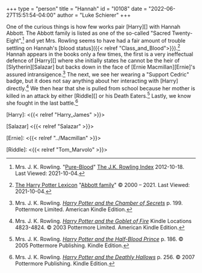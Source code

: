 +++
type = "person"
title = "Hannah"
id = "I0108"
date = "2022-06-27T15:51:54-04:00"
author = "Luke Schierer"
+++

One of the curious things is how few works pair [Harry][] with Hannah Abbott.
The Abbott family is listed as one of the so-called "Sacred
Twenty-Eight",[^211004-10] and yet Mrs. Rowling seems to have had a fair amount
of trouble settling on Hannah's [blood status]({{< relref
"Class_and_Blood">}}).[^211004-11]  Hannah appears in the books only a few
times, the first is a very ineffectual defence of [Harry][] where she initially
states he cannot be the heir of [Slytherin][Salazar] but backs down in the face
of [Ernie Macmillan][Ernie]'s assured intransigence.[^211004-12]  The next, we
see her wearing a "Support Cedric" badge, but it does not say anything about
her interacting with [Harry] directly.[^211004-13]  We then hear that she is
pulled from school because her mother is killed in an attack by either
[Riddle][] or his Death Eaters.[^211004-14]  Lastly, we know she fought in the
last battle.[^211004-15]

[Harry]: <{{< relref "Harry_James" >}}>

[Salazar] <{{< relref "Salazar" >}}>

[Ernie]: <{{< relref "../Macmillan" >}}>

[Riddle]: <{{< relref "Tom_Marvolo" >}}>

[^211004-15]: Mrs. J. K. Rowling.
    _[Harry Potter and the Deathly Hallows](https://www.goodreads.com/book/show/136251.Harry_Potter_and_the_Deathly_Hallows)_
    p. 256. © 2007 Pottermore Publishing. Kindle Edition.

[^211004-14]: Mrs. J. K. Rowling.
    _[Harry Potter and the Half-Blood Prince](https://www.goodreads.com/book/show/1.Harry_Potter_and_the_Half_Blood_Prince)_
    p. 186. © 2005 Pottermore Publishing. Kindle Edition.

[^211004-13]: Mrs. J. K. Rowling.
    _[Harry Potter and the Goblet of Fire](https://www.goodreads.com/book/show/6.Harry_Potter_and_the_Goblet_of_Fire)_
    Kindle Locations 4823-4824. © 2003 Pottermore Limited. American Kindle Edition.

[^211004-12]: Mrs. J. K. Rowling.
    _[Harry Potter and the Chamber of Secrets](https://www.goodreads.com/book/show/15881.Harry_Potter_and_the_Chamber_of_Secrets)_
    p. 199. Pottermore Limited. American Kindle Edition.

[^211004-11]: [The Harry Potter Lexicon](https://www.hp-lexicon.org/)
    "[Abbott family](https://www.hp-lexicon.org/character/abbott-family/)"
    © 2000 – 2021.  Last Viewed: 2021-10-04.

[^211004-10]: Mrs. J. K. Rowling.
    "[Pure-Blood](https://www.rowlingindex.org/work/pmpbl/)"
    [The J.K. Rowling Index](https://www.rowlingindex.org)
    2012-10-18. Last Viewed: 2021-10-04.

